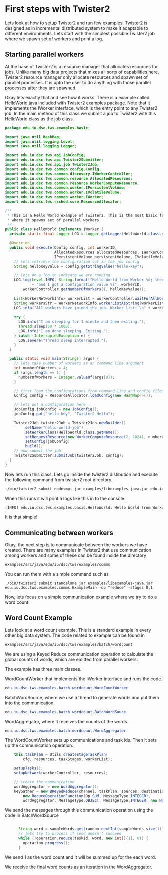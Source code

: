 # First steps with Twister2

Lets look at how to setup Twister2 and run few examples. Twister2 is designed
as in incremental distributed system to make it adaptable to different environments.
Lets start with the simplest possible Twister2 job where we spawn set of workers
and print a log.

## Starting parallel workers

At the base of Twister2 is a resource manager that allocates resources for jobs.
Unlike many big data projects that mixes all sorts of capabilities here,
Twister2 resource manager only allocate resources and spawn set of parallel
processes. It is upto the user to do anything with those parallel processes after
they are spawned.

Okay lets exactly that and see how it works. There is a example called HelloWorld.java
included with Twister2 examples package. Note that it implements the IWorker interface,
which is the entry point to any Twister2 job. In the main method of this class
we submit a job to Twister2 with this HelloWorld class as the job class.

```java
package edu.iu.dsc.tws.examples.basic;

import java.util.HashMap;
import java.util.logging.Level;
import java.util.logging.Logger;

import edu.iu.dsc.tws.api.JobConfig;
import edu.iu.dsc.tws.api.Twister2Submitter;
import edu.iu.dsc.tws.api.job.Twister2Job;
import edu.iu.dsc.tws.common.config.Config;
import edu.iu.dsc.tws.common.discovery.IWorkerController;
import edu.iu.dsc.tws.common.resource.AllocatedResources;
import edu.iu.dsc.tws.common.resource.WorkerComputeResource;
import edu.iu.dsc.tws.common.worker.IPersistentVolume;
import edu.iu.dsc.tws.common.worker.IVolatileVolume;
import edu.iu.dsc.tws.common.worker.IWorker;
import edu.iu.dsc.tws.rsched.core.ResourceAllocator;

/**
 * This is a Hello World example of Twister2. This is the most basic functionality of Twister2,
 * where it spawns set of parallel workers.
 */
public class HelloWorld implements IWorker {
  private static final Logger LOG = Logger.getLogger(HelloWorld.class.getName());

  @Override
  public void execute(Config config, int workerID,
                      AllocatedResources allocatedResources, IWorkerController workerController,
                      IPersistentVolume persistentVolume, IVolatileVolume volatileVolume) {
    // lets retrieve the configuration set in the job config
    String helloKeyValue = config.getStringValue("hello-key");

    // lets do a log to indicate we are running
    LOG.log(Level.INFO, String.format("Hello World from Worker %d; there are %d total workers "
            + "and I got a configuration value %s", workerID,
        workerController.getNumberOfWorkers(), helloKeyValue));
    
    List<WorkerNetworkInfo> workerList = workerController.waitForAllWorkersToJoin(50000);
    String workersStr = WorkerNetworkInfo.workerListAsString(workerList);
    LOG.info("All workers have joined the job. Worker list: \n" + workersStr);
    
    try {
      LOG.info("I am sleeping for 1 minute and then exiting.");
      Thread.sleep(60 * 1000);
      LOG.info("I am done sleeping. Exiting.");
    } catch (InterruptedException e) {
      LOG.severe("Thread sleep interrupted.");
    }
  }

  public static void main(String[] args) {
    // lets take number of workers as an command line argument
    int numberOfWorkers = 4;
    if (args.length == 1) {
      numberOfWorkers = Integer.valueOf(args[0]);
    }

    // first load the configurations from command line and config files
    Config config = ResourceAllocator.loadConfig(new HashMap<>());

    // lets put a configuration here
    JobConfig jobConfig = new JobConfig();
    jobConfig.put("hello-key", "Twister2-Hello");

    Twister2Job twister2Job = Twister2Job.newBuilder()
        .setName("hello-world-job")
        .setWorkerClass(HelloWorld.class.getName())
        .setRequestResource(new WorkerComputeResource(2, 1024), numberOfWorkers)
        .setConfig(jobConfig)
        .build();
    // now submit the job
    Twister2Submitter.submitJob(twister2Job, config);
  }
}
```

Now lets run this class. Lets go inside the twister2 distibution and execute the following command
from twister2 root directory.

```bash
./bin/twister2 submit nodesmpi jar examples/libexamples-java.jar edu.iu.dsc.tws.examples.basic.HelloWorld 8
```

When this runs it will print a logs like this in to the console.

```bash
[INFO] edu.iu.dsc.tws.examples.basic.HelloWorld: Hello World from Worker 2; there are 8 other workers and I got a configuration value Twister2-Hello
```

It is that simple!

## Communicating between workers

Okay, the next step is to communicate between the workers we have created. There are many examples in
Twister2 that use communication among workers and some of these can be found inside the directory 

```bash
examples/src/java/edu/iu/dsc/tws/examples/comms
```

You can run them with a simple command such as 

```
./bin/twister2 submit standalone jar examples/libexamples-java.jar edu.iu.dsc.tws.examples.comms.ExampleMain -op "reduce" -stages 8,1
```

Now, lets focus on a simple communication example where we try to do a word count.

## Word Count Example

Lets look at a word count example. This is a standard example in every other big data system. 
The code related to example can be found in

```bash
examples/src/java/edu/iu/dsc/tws/examples/batch/wordcount
```

We are using a Keyed Reduce communication operation to calculate the global counts of words, which are emitted from parallel workers.

The example has three main classes.

WordCountWorker that implements the IWorker interface and runs the code.

```java
edu.iu.dsc.tws.examples.batch.wordcount.WordCountWorker
```

BatchWordSource, where we use a thread to generate words and put them into the communication.

```java
edu.iu.dsc.tws.examples.batch.wordcount.BatchWordSouce
```

WordAggregator, where it receives the counts of the words.

```java
edu.iu.dsc.tws.examples.batch.wordcount.WordAggregator
```

The WordCountWorker sets up communications and task ids. Then it sets up the communication operation.

```java
    this.taskPlan = Utils.createStageTaskPlan(
        cfg, resources, taskStages, workerList);

    setupTasks();
    setupNetwork(workerController, resources);

    // create the communication
    wordAggregator = new WordAggregator();
    keyGather = new BKeyedReduce(channel, taskPlan, sources, destinations,
        new ReduceOperationFunction(Op.SUM, MessageType.INTEGER),
        wordAggregator, MessageType.OBJECT, MessageType.INTEGER, new HashingSelector());
```

We send the messages through this communication operation using the code in BatchWordSource

```java

      String word = sampleWords.get(random.nextInt(sampleWords.size()));
      // lets try to process if send doesn't succeed
      while (!operation.reduce(taskId, word, new int[]{1}, 0)) {
        operation.progress();
      }

```

We send 1 as the word count and it will be summed up for the each word.

We receive the final word counts as an iteration in the WordAggregator.
